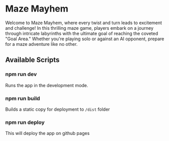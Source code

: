 # Maze Mayhem

Welcome to Maze Mayhem, where every twist and turn leads to excitement and challenge! In this thrilling maze game, players embark on a journey through intricate labyrinths with the ultimate goal of reaching the coveted "Goal Area." Whether you're playing solo or against an AI opponent, prepare for a maze adventure like no other.

## Available Scripts

### npm run dev

Runs the app in the development mode.

### npm run build

Builds a static copy for deployment to `/dist` folder 

### npm run deploy

This will deploy the app on github pages